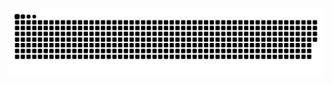 <div align="center">

 ![snake gif](https://github.com/EvgenyZamatevsky/EvgenyZamatevsky/blob/output/github-snake-dark.svg)
</div>
